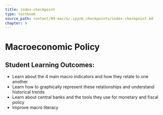 ```yaml
---
title: index-checkpoint
type: textbook
source_path: content/09-macro/.ipynb_checkpoints/index-checkpoint.md
chapter: 9
---
```


# Macroeconomic Policy

## Student Learning Outcomes:
- Learn about the 4 main macro indicators and how they relate to one another
- Learn how to graphically represent these relationships and understand historical trends
- Learn about central banks and the tools they use for monetary and fiscal policy
- Improve macro literacy 
